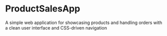 # ProductSalesApp
A simple web application for showcasing products and handling orders with a clean user interface and CSS-driven navigation
